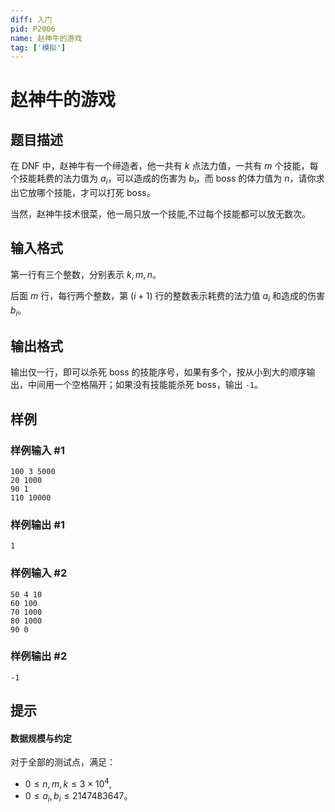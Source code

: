 ```yaml
---
diff: 入门
pid: P2006
name: 赵神牛的游戏
tag: ['模拟']
---
```

# 赵神牛的游戏
## 题目描述

在 DNF 中，赵神牛有一个缔造者，他一共有 $k$ 点法力值，一共有 $m$ 个技能，每个技能耗费的法力值为 $a_i$，可以造成的伤害为 $b_i$，而 boss 的体力值为 $n$，请你求出它放哪个技能，才可以打死 boss。

当然，赵神牛技术很菜，他一局只放一个技能,不过每个技能都可以放无数次。
## 输入格式

第一行有三个整数，分别表示 $k,m,n$。

后面 $m$ 行，每行两个整数，第 $(i + 1)$ 行的整数表示耗费的法力值 $a_i$ 和造成的伤害 $b_i$。
## 输出格式

输出仅一行，即可以杀死 boss 的技能序号，如果有多个，按从小到大的顺序输出，中间用一个空格隔开；如果没有技能能杀死 boss，输出 `-1`。
## 样例

### 样例输入 #1
```
100 3 5000
20 1000
90 1
110 10000

```
### 样例输出 #1
```
1

```
### 样例输入 #2
```
50 4 10
60 100
70 1000
80 1000
90 0

```
### 样例输出 #2
```
-1
```
## 提示

#### 数据规模与约定
对于全部的测试点，满足：

- $0\le n,m,k\le 3\times 10^4$,
- $0 \leq a_i,b_i\le 2147483647$。
